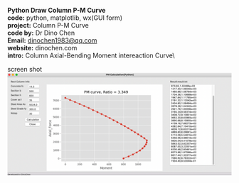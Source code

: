 **Python Draw Column P-M Curve**\
**code:** python, matplotlib, wx(GUI form)\
**project:** Column P-M Curve\
**code by:** Dr Dino Chen\
**Email:** dinochen1983@qq.com\
**website:** dinochen.com\
**intro:** Column Axial-Bending Moment intereaction Curve\

screen shot
![enter image description here](https://github.com/dinochen1983/Python4Fun/blob/main/ColumnPMCurve/fig2.png?raw=true)
